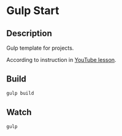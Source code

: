 # Gulp Start

## Description

Gulp template for projects.

According to instruction in [YouTube lesson]().

## Build

```sh
gulp build
```

## Watch

```sh
gulp
```